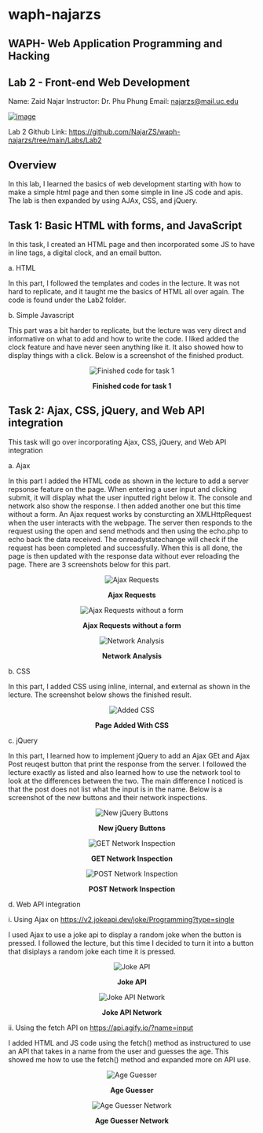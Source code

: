 # waph-najarzs 
## WAPH- Web Application Programming and Hacking 
## Lab 2 - Front-end Web Development
Name: Zaid Najar 
Instructor: Dr. Phu Phung
Email: najarzs@mail.uc.edu

[![image](https://github.com/NajarZS/waph-najarzs/assets/169232307/7efdc406-f5ce-4fbb-80fc-cfe00133c98c)](https://private-user-images.githubusercontent.com/169232307/332916820-7efdc406-f5ce-4fbb-80fc-cfe00133c98c.png?jwt=eyJhbGciOiJIUzI1NiIsInR5cCI6IkpXVCJ9.eyJpc3MiOiJnaXRodWIuY29tIiwiYXVkIjoicmF3LmdpdGh1YnVzZXJjb250ZW50LmNvbSIsImtleSI6ImtleTUiLCJleHAiOjE3MTY0MTUxMjMsIm5iZiI6MTcxNjQxNDgyMywicGF0aCI6Ii8xNjkyMzIzMDcvMzMyOTE2ODIwLTdlZmRjNDA2LWY1Y2UtNGZiYi04MGZjLWNmZTAwMTMzYzk4Yy5wbmc_WC1BbXotQWxnb3JpdGhtPUFXUzQtSE1BQy1TSEEyNTYmWC1BbXotQ3JlZGVudGlhbD1BS0lBVkNPRFlMU0E1M1BRSzRaQSUyRjIwMjQwNTIyJTJGdXMtZWFzdC0xJTJGczMlMkZhd3M0X3JlcXVlc3QmWC1BbXotRGF0ZT0yMDI0MDUyMlQyMTUzNDNaJlgtQW16LUV4cGlyZXM9MzAwJlgtQW16LVNpZ25hdHVyZT04MTIxYTU4YzUwYjYyYzAwNmMxNjcyZTg3MTFlNTdhZWU5ZWZiMWZiY2YwNmI3M2UzYTJiNjkxMTdkZTcyM2M1JlgtQW16LVNpZ25lZEhlYWRlcnM9aG9zdCZhY3Rvcl9pZD0wJmtleV9pZD0wJnJlcG9faWQ9MCJ9.KkBr_xzTTFJNVcUA1LYnh_42ldA2tX1KxMRDfHYd_Qs)

Lab 2 Github Link: https://github.com/NajarZS/waph-najarzs/tree/main/Labs/Lab2

## Overview

In this lab, I learned the basics of web development starting with how to make a simple html page and then some simple in line JS code and apis. The lab is then expanded by using AJAx, CSS, and jQuery. 

## Task 1: Basic HTML with forms, and JavaScript

In this task, I created an HTML page and then incorporated some JS to have in line tags, a digital clock, and an email button. 

a. HTML

In this part, I followed the templates and codes in the lecture. It was not hard to replicate, and it taught me the basics of HTML all over again. The code is found under the Lab2 folder. 

b. Simple Javascript

This part was a bit harder to replicate, but the lecture was very direct and informative on what to add and how to write the code. I liked added the clock feature and have never seen anything like it. It also showed how to display things with a click. Below is a screenshot of the finished product. 

<div style="text-align: center;">
  <img src="https://user-images.githubusercontent.com/169232307/332918040-5c41f4d4-fcc2-464b-a853-187d786aa85a.png?jwt=eyJhbGciOiJIUzI1NiIsInR5cCI6IkpXVCJ9.eyJpc3MiOiJnaXRodWIuY29tIiwiYXVkIjoicmF3LmdpdGh1YnVzZXJjb250ZW50LmNvbSIsImtleSI6ImtleTUiLCJleHAiOjE3MTY0MTUxMjMsIm5iZiI6MTcxNjQxNDgyMywicGF0aCI6Ii8xNjkyMzIzMDcvMzMyOTE4MDQwLTVjNDFmNGQ0LWZjYzItNDY0Yi1hODUzLTE4N2Q3ODZhYTg1YS5wbmc_WC1BbXotQWxnb3JpdGhtPUFXUzQtSE1BQy1TSEEyNTYmWC1BbXotQ3JlZGVudGlhbD1BS0lBVkNPRFlMU0E1M1BRSzRaQSUyRjIwMjQwNTIyJTJGdXMtZWFzdC0xJTJGczMlMkZhd3M0X3JlcXVlc3QmWC1BbXotRGF0ZT0yMDI0MDUyMlQyMTUzNDNaJlgtQW16LUV4cGlyZXM9MzAwJlgtQW16LVNpZ25hdHVyZT04NWUyMmMwMGJlMzY5YjYyNzk5YTI4NTE5NWYxYzJmMmQ4MDJkNTkzYjhlOGNlNWI5ZjgxZWU2MmQzYTFjMjQ1JlgtQW16LVNpZ25lZEhlYWRlcnM9aG9zdCZhY3Rvcl9pZD0wJmtleV9pZD0wJnJlcG9faWQ9MCJ9.Unteja0KYu9qZZNBXUaGoDjGej13vhnhkVG6l3WgZTs" alt="Finished code for task 1">
  <p><strong>Finished code for task 1</strong></p>
</div>

## Task 2: Ajax, CSS, jQuery, and Web API integration

This task will go over incorporating Ajax, CSS, jQuery, and Web API integration 

a. Ajax

In this part I added the HTML code as shown in the lecture to add a server repsonse feature on the page. When entering a user input and clicking submit, it will display what the user inputted right below it. The console and network also show the response. I then added another one but this time without a form. An Ajax request works by consturcting an XMLHttpRequest when the user interacts with the webpage. The server then responds to the request using the open and send methods and then using the echo.php to echo back the data received. The onreadystatechange will check if the request has been completed and successfully. When this is all done, the page is then updated with the response data without ever reloading the page. There are 3 screenshots below for this part. 

<div style="text-align: center;">
  <img src="https://user-images.githubusercontent.com/169232307/332946033-5841d2a4-a231-4cec-8f05-0294de878f05.png?jwt=eyJhbGciOiJIUzI1NiIsInR5cCI6IkpXVCJ9.eyJpc3MiOiJnaXRodWIuY29tIiwiYXVkIjoicmF3LmdpdGh1YnVzZXJjb250ZW50LmNvbSIsImtleSI6ImtleTUiLCJleHAiOjE3MTY0MTUxMjMsIm5iZiI6MTcxNjQxNDgyMywicGF0aCI6Ii8xNjkyMzIzMDcvMzMyOTQ2MDMzLTU4NDFkMmE0LWEyMzEtNGNlYy04ZjA1LTAyOTRkZTg3OGYwNS5wbmc_WC1BbXotQWxnb3JpdGhtPUFXUzQtSE1BQy1TSEEyNTYmWC1BbXotQ3JlZGVudGlhbD1BS0lBVkNPRFlMU0E1M1BRSzRaQSUyRjIwMjQwNTIyJTJGdXMtZWFzdC0xJTJGczMlMkZhd3M0X3JlcXVlc3QmWC1BbXotRGF0ZT0yMDI0MDUyMlQyMTUzNDNaJlgtQW16LUV4cGlyZXM9MzAwJlgtQW16LVNpZ25hdHVyZT0wNmUwNjQyYzVmYjYwMmU5ZTU2MzVhMDQ1MTU4NmU2MGRhNTE0YjBjYmUyNTUxYWY3NzUwZGQ5Y2I3MjhhOTlmJlgtQW16LVNpZ25lZEhlYWRlcnM9aG9zdCZhY3Rvcl9pZD0wJmtleV9pZD0wJnJlcG9faWQ9MCJ9.AhqgADslslUqcxvIvnuZob07U5zpWWhrLfwIqf_d_88" alt="Ajax Requests">
  <p><strong>Ajax Requests</strong></p>
</div>

<div style="text-align: center;">
  <img src="https://user-images.githubusercontent.com/169232307/332946558-9857e64a-b33c-48de-9501-e38a6bc714b6.png?jwt=eyJhbGciOiJIUzI1NiIsInR5cCI6IkpXVCJ9.eyJpc3MiOiJnaXRodWIuY29tIiwiYXVkIjoicmF3LmdpdGh1YnVzZXJjb250ZW50LmNvbSIsImtleSI6ImtleTUiLCJleHAiOjE3MTY0MTUxMjMsIm5iZiI6MTcxNjQxNDgyMywicGF0aCI6Ii8xNjkyMzIzMDcvMzMyOTQ2NTU4LTk4NTdlNjRhLWIzM2MtNDhkZS05NTAxLWUzOGE2YmM3MTRiNi5wbmc_WC1BbXotQWxnb3JpdGhtPUFXUzQtSE1BQy1TSEEyNTYmWC1BbXotQ3JlZGVudGlhbD1BS0lBVkNPRFlMU0E1M1BRSzRaQSUyRjIwMjQwNTIyJTJGdXMtZWFzdC0xJTJGczMlMkZhd3M0X3JlcXVlc3QmWC1BbXotRGF0ZT0yMDI0MDUyMlQyMTUzNDNaJlgtQW16LUV4cGlyZXM9MzAwJlgtQW16LVNpZ25hdHVyZT1iYTM0MmE5ZjYyOTgzZjk3MzM1NzVhYjdjYmIxODM5Y2EzZWI5Njg1NTkyMTgzNjg4ZDU3N2VjYzBjNjVkOGQ4JlgtQW16LVNpZ25lZEhlYWRlcnM9aG9zdCZhY3Rvcl9pZD0wJmtleV9pZD0wJnJlcG9faWQ9MCJ9.dbJ1-hix4HxiZyYfq3PIar-rEJEnqOxRASOO94NQdkw" alt="Ajax Requests without a form">
  <p><strong>Ajax Requests without a form</strong></p>
</div>

<div style="text-align: center;">
  <img src="https://user-images.githubusercontent.com/169232307/332946831-356f366b-2d62-4e33-ac76-1029b560e7bc.png?jwt=eyJhbGciOiJIUzI1NiIsInR5cCI6IkpXVCJ9.eyJpc3MiOiJnaXRodWIuY29tIiwiYXVkIjoicmF3LmdpdGh1YnVzZXJjb250ZW50LmNvbSIsImtleSI6ImtleTUiLCJleHAiOjE3MTY0MTUxMjMsIm5iZiI6MTcxNjQxNDgyMywicGF0aCI6Ii8xNjkyMzIzMDcvMzMyOTQ2ODMxLTM1NmYzNjZiLTJkNjItNGUzMy1hYzc2LTEwMjliNTYwZTdiYy5wbmc_WC1BbXotQWxnb3JpdGhtPUFXUzQtSE1BQy1TSEEyNTYmWC1BbXotQ3JlZGVudGlhbD1BS0lBVkNPRFlMU0E1M1BRSzRaQSUyRjIwMjQwNTIyJTJGdXMtZWFzdC0xJTJGczMlMkZhd3M0X3JlcXVlc3QmWC1BbXotRGF0ZT0yMDI0MDUyMlQyMTUzNDNaJlgtQW16LUV4cGlyZXM9MzAwJlgtQW16LVNpZ25hdHVyZT0wNjAwZDU0NGRlMDg2YjE3MTVmNWMzZTBkZTgwNTVjZGY1N2Q5OTAzMmExZjFmOTc4YmI5NTUxMjRkNTU3MDJlJlgtQW16LVNpZ25lZEhlYWRlcnM9aG9zdCZhY3Rvcl9pZD0wJmtleV9pZD0wJnJlcG9faWQ9MCJ9.NrYVcmPGQsIR4z813Y1_wtk_WQfW_e9R0K-lwY3viCc" alt="Network Analysis">
  <p><strong>Network Analysis</strong></p>
</div>

b. CSS

In this part, I added CSS using inline, internal, and external as shown in the lecture. The screenshot below shows the finished result. 

<div style="text-align: center;">
  <img src="https://user-images.githubusercontent.com/169232307/332953709-22bd9242-e224-4695-a648-42812113d2a7.png?jwt=eyJhbGciOiJIUzI1NiIsInR5cCI6IkpXVCJ9.eyJpc3MiOiJnaXRodWIuY29tIiwiYXVkIjoicmF3LmdpdGh1YnVzZXJjb250ZW50LmNvbSIsImtleSI6ImtleTUiLCJleHAiOjE3MTY0MTUxMjMsIm5iZiI6MTcxNjQxNDgyMywicGF0aCI6Ii8xNjkyMzIzMDcvMzMyOTUzNzA5LTIyYmQ5MjQyLWUyMjQtNDY5NS1hNjQ4LTQyODEyMTEzZDJhNy5wbmc_WC1BbXotQWxnb3JpdGhtPUFXUzQtSE1BQy1TSEEyNTYmWC1BbXotQ3JlZGVudGlhbD1BS0lBVkNPRFlMU0E1M1BRSzRaQSUyRjIwMjQwNTIyJTJGdXMtZWFzdC0xJTJGczMlMkZhd3M0X3JlcXVlc3QmWC1BbXotRGF0ZT0yMDI0MDUyMlQyMTUzNDNaJlgtQW16LUV4cGlyZXM9MzAwJlgtQW16LVNpZ25hdHVyZT0wNzFlN2YzMDUyZGNmYTA0ODEwOTQ4YmE2M2EzMDM3Y2UyOWFhZmEwMGRkNGNlY2IwNDg3NTI2ODc4MzE3MWM2JlgtQW16LVNpZ25lZEhlYWRlcnM9aG9zdCZhY3Rvcl9pZD0wJmtleV9pZD0wJnJlcG9faWQ9MCJ9.VrBkGgB8E5aln6UkMZELmuDWRwE1cuBuld5K5DbRqB8" alt="Added CSS">
  <p><strong>Page Added With CSS</strong></p>
</div>

c. jQuery 

In this part, I learned how to implement jQuery to add an Ajax GEt and Ajax Post reuqest button that print the response from the server. I followed the lecture exactly as listed and also learned how to use the network tool to look at the differences between the two. The main difference I noticed is that the post does not list what the input is in the name. Below is a screenshot of the new buttons and their network inspections. 

<div style="text-align: center;">
  <img src="https://user-images.githubusercontent.com/169232307/332961084-636670cc-b34a-4644-9c59-1a2ab5e1464e.png?jwt=eyJhbGciOiJIUzI1NiIsInR5cCI6IkpXVCJ9.eyJpc3MiOiJnaXRodWIuY29tIiwiYXVkIjoicmF3LmdpdGh1YnVzZXJjb250ZW50LmNvbSIsImtleSI6ImtleTUiLCJleHAiOjE3MTY0MTUxMjMsIm5iZiI6MTcxNjQxNDgyMywicGF0aCI6Ii8xNjkyMzIzMDcvMzMyOTYxMDg0LTYzNjY3MGNjLWIzNGEtNDY0NC05YzU5LTFhMmFiNWUxNDY0ZS5wbmc_WC1BbXotQWxnb3JpdGhtPUFXUzQtSE1BQy1TSEEyNTYmWC1BbXotQ3JlZGVudGlhbD1BS0lBVkNPRFlMU0E1M1BRSzRaQSUyRjIwMjQwNTIyJTJGdXMtZWFzdC0xJTJGczMlMkZhd3M0X3JlcXVlc3QmWC1BbXotRGF0ZT0yMDI0MDUyMlQyMTUzNDNaJlgtQW16LUV4cGlyZXM9MzAwJlgtQW16LVNpZ25hdHVyZT04ZDAxMmMyYWE4NzMxYTAxOTA5YThlYjY2MDVhOTMwYzdkM2IwNWIwNTNmZTBiY2UyOWY0NGJhMzBmZWE2NzVjJlgtQW16LVNpZ25lZEhlYWRlcnM9aG9zdCZhY3Rvcl9pZD0wJmtleV9pZD0wJnJlcG9faWQ9MCJ9.Qv_A20ZqMi4T_Boa5PfDz9tON3ik9O1_VQHjtBC_aFw" alt="New jQuery Buttons">
  <p><strong>New jQuery Buttons</strong></p>
</div>

<div style="text-align: center;">
  <img src="https://user-images.githubusercontent.com/169232307/332961399-a22411f4-95f8-48d7-a254-fcd1ea8bf494.png?jwt=eyJhbGciOiJIUzI1NiIsInR5cCI6IkpXVCJ9.eyJpc3MiOiJnaXRodWIuY29tIiwiYXVkIjoicmF3LmdpdGh1YnVzZXJjb250ZW50LmNvbSIsImtleSI6ImtleTUiLCJleHAiOjE3MTY0MTUxMjMsIm5iZiI6MTcxNjQxNDgyMywicGF0aCI6Ii8xNjkyMzIzMDcvMzMyOTYxMzk5LWEyMjQxMWY0LTk1ZjgtNDhkNy1hMjU0LWZjZDFlYThiZjQ5NC5wbmc_WC1BbXotQWxnb3JpdGhtPUFXUzQtSE1BQy1TSEEyNTYmWC1BbXotQ3JlZGVudGlhbD1BS0lBVkNPRFlMU0E1M1BRSzRaQSUyRjIwMjQwNTIyJTJGdXMtZWFzdC0xJTJGczMlMkZhd3M0X3JlcXVlc3QmWC1BbXotRGF0ZT0yMDI0MDUyMlQyMTUzNDNaJlgtQW16LUV4cGlyZXM9MzAwJlgtQW16LVNpZ25hdHVyZT1mZGUwZGJhYzcxYzNhYWY0MjllNmFlYjY2MDJiZGU1M2FhOGY3NTlhMWQzZGNjZjYzM2RlODNhNDU0YTgwOTJlJlgtQW16LVNpZ25lZEhlYWRlcnM9aG9zdCZhY3Rvcl9pZD0wJmtleV9pZD0wJnJlcG9faWQ9MCJ9.qs7TmFXOs7l3pZ01vXZlUSCCsvrbKDQHMz7EGeH4lwU" alt="GET Network Inspection">
  <p><strong>GET Network Inspection</strong></p>
</div>

<div style="text-align: center;">
  <img src="https://user-images.githubusercontent.com/169232307/332961628-1f13a38a-931c-47f5-9f3d-4045c2588681.png?jwt=eyJhbGciOiJIUzI1NiIsInR5cCI6IkpXVCJ9.eyJpc3MiOiJnaXRodWIuY29tIiwiYXVkIjoicmF3LmdpdGh1YnVzZXJjb250ZW50LmNvbSIsImtleSI6ImtleTUiLCJleHAiOjE3MTY0MTUxMjMsIm5iZiI6MTcxNjQxNDgyMywicGF0aCI6Ii8xNjkyMzIzMDcvMzMyOTYxNjI4LTFmMTNhMzhhLTkzMWMtNDdmNS05ZjNkLTQwNDVjMjU4ODY4MS5wbmc_WC1BbXotQWxnb3JpdGhtPUFXUzQtSE1BQy1TSEEyNTYmWC1BbXotQ3JlZGVudGlhbD1BS0lBVkNPRFlMU0E1M1BRSzRaQSUyRjIwMjQwNTIyJTJGdXMtZWFzdC0xJTJGczMlMkZhd3M0X3JlcXVlc3QmWC1BbXotRGF0ZT0yMDI0MDUyMlQyMTUzNDNaJlgtQW16LUV4cGlyZXM9MzAwJlgtQW16LVNpZ25hdHVyZT1iMDUyMmY3YWU4ZDIxZDNmY2RhZWFmNDE5YmZjOGZjNmIzZDMwNzY5OWZiYjU5N2UxMmI1MWYyNTY3OGZmMDM5JlgtQW16LVNpZ25lZEhlYWRlcnM9aG9zdCZhY3Rvcl9pZD0wJmtleV9pZD0wJnJlcG9faWQ9MCJ9.rAP5r-_A1yRkCgEnHGoNH7RI8t4Gvn6hVove_HhkL2s" alt="POST Network Inspection">
  <p><strong>POST Network Inspection</strong></p>
</div>

d. Web API integration

i. Using Ajax on https://v2.jokeapi.dev/joke/Programming?type=single

I used Ajax to use a joke api to display a random joke when the button is pressed. I followed the lecture, but this time I decided to turn it into a button that disiplays a random joke each time it is pressed. 

<div style="text-align: center;">
  <img src="https://user-images.githubusercontent.com/169232307/332969386-a7a7e8ad-d2a9-4788-bac8-63bfa74a6107.png?jwt=eyJhbGciOiJIUzI1NiIsInR5cCI6IkpXVCJ9.eyJpc3MiOiJnaXRodWIuY29tIiwiYXVkIjoicmF3LmdpdGh1YnVzZXJjb250ZW50LmNvbSIsImtleSI6ImtleTUiLCJleHAiOjE3MTY0MTUxMjMsIm5iZiI6MTcxNjQxNDgyMywicGF0aCI6Ii8xNjkyMzIzMDcvMzMyOTY5Mzg2LWE3YTdlOGFkLWQyYTktNDc4OC1iYWM4LTYzYmZhNzRhNjEwNy5wbmc_WC1BbXotQWxnb3JpdGhtPUFXUzQtSE1BQy1TSEEyNTYmWC1BbXotQ3JlZGVudGlhbD1BS0lBVkNPRFlMU0E1M1BRSzRaQSUyRjIwMjQwNTIyJTJGdXMtZWFzdC0xJTJGczMlMkZhd3M0X3JlcXVlc3QmWC1BbXotRGF0ZT0yMDI0MDUyMlQyMTUzNDNaJlgtQW16LUV4cGlyZXM9MzAwJlgtQW16LVNpZ25hdHVyZT0wYWNiNmRkMDFkMjZiMGU2ODQyZTY2NTg3OWVmNGNkZDM3YWQzYWZlZTA1NTdhOWE1MjYzMTMwNTJkYWZhZTJkJlgtQW16LVNpZ25lZEhlYWRlcnM9aG9zdCZhY3Rvcl9pZD0wJmtleV9pZD0wJnJlcG9faWQ9MCJ9.wHAZEGdMgdre_m3-Br-E2D39DgN2bYA4rgZXJCFKyok" alt="Joke API">
  <p><strong>Joke API</strong></p>
</div>

<div style="text-align: center;">
  <img src="https://user-images.githubusercontent.com/169232307/332969585-fa947860-1bc4-4ae7-9312-53136dc9850a.png?jwt=eyJhbGciOiJIUzI1NiIsInR5cCI6IkpXVCJ9.eyJpc3MiOiJnaXRodWIuY29tIiwiYXVkIjoicmF3LmdpdGh1YnVzZXJjb250ZW50LmNvbSIsImtleSI6ImtleTUiLCJleHAiOjE3MTY0MTUxMjMsIm5iZiI6MTcxNjQxNDgyMywicGF0aCI6Ii8xNjkyMzIzMDcvMzMyOTY5NTg1LWZhOTQ3ODYwLTFiYzQtNGFlNy05MzEyLTUzMTM2ZGM5ODUwYS5wbmc_WC1BbXotQWxnb3JpdGhtPUFXUzQtSE1BQy1TSEEyNTYmWC1BbXotQ3JlZGVudGlhbD1BS0lBVkNPRFlMU0E1M1BRSzRaQSUyRjIwMjQwNTIyJTJGdXMtZWFzdC0xJTJGczMlMkZhd3M0X3JlcXVlc3QmWC1BbXotRGF0ZT0yMDI0MDUyMlQyMTUzNDNaJlgtQW16LUV4cGlyZXM9MzAwJlgtQW16LVNpZ25hdHVyZT0wMzQ3NDYwMWRmMTM5MjQ5OTRkZGM0ZjUxNjk1MWExNTU1NjVjZDY5MGU5ZGRmMjA0ODBjMzljZDgxYzJhMTYzJlgtQW16LVNpZ25lZEhlYWRlcnM9aG9zdCZhY3Rvcl9pZD0wJmtleV9pZD0wJnJlcG9faWQ9MCJ9.3F-drenOfucj6XyUSlt5sDCtNxyeoY7VqjIla6rnCZs" alt="Joke API Network">
  <p><strong>Joke API Network </strong></p>
</div>

ii. Using the fetch API on https://api.agify.io/?name=input

I added HTML and JS code using the fetch() method as instructured to use an API that takes in a name from the user and guesses the age. This showed me how to use the fetch() method and expanded more on API use. 

<div style="text-align: center;">
  <img src="https://user-images.githubusercontent.com/169232307/332971920-9401cd74-8100-4966-8176-42e0a6c6523f.png?jwt=eyJhbGciOiJIUzI1NiIsInR5cCI6IkpXVCJ9.eyJpc3MiOiJnaXRodWIuY29tIiwiYXVkIjoicmF3LmdpdGh1YnVzZXJjb250ZW50LmNvbSIsImtleSI6ImtleTUiLCJleHAiOjE3MTY0MTUxMjMsIm5iZiI6MTcxNjQxNDgyMywicGF0aCI6Ii8xNjkyMzIzMDcvMzMyOTcxOTIwLTk0MDFjZDc0LTgxMDAtNDk2Ni04MTc2LTQyZTBhNmM2NTIzZi5wbmc_WC1BbXotQWxnb3JpdGhtPUFXUzQtSE1BQy1TSEEyNTYmWC1BbXotQ3JlZGVudGlhbD1BS0lBVkNPRFlMU0E1M1BRSzRaQSUyRjIwMjQwNTIyJTJGdXMtZWFzdC0xJTJGczMlMkZhd3M0X3JlcXVlc3QmWC1BbXotRGF0ZT0yMDI0MDUyMlQyMTUzNDNaJlgtQW16LUV4cGlyZXM9MzAwJlgtQW16LVNpZ25hdHVyZT1jZTE3OGZhOGRmZWQxMWUxYzI0MjgzZDY4YjJkMTI1ZWI5YzdiZWQxNWE0MDA1ZmI3ZjYwOWFiOWQ3MjMyYjUzJlgtQW16LVNpZ25lZEhlYWRlcnM9aG9zdCZhY3Rvcl9pZD0wJmtleV9pZD0wJnJlcG9faWQ9MCJ9.MX4J1XVnV-8-G3ZdfEtIQLTIl00urecFsw4GkKu19go" alt="Age Guesser">
  <p><strong>Age Guesser </strong></p>
</div>

<div style="text-align: center;">
  <img src="https://user-images.githubusercontent.com/169232307/332972088-17c8f6e8-0a9c-4fa3-8ab2-15f0848d6bd0.png?jwt=eyJhbGciOiJIUzI1NiIsInR5cCI6IkpXVCJ9.eyJpc3MiOiJnaXRodWIuY29tIiwiYXVkIjoicmF3LmdpdGh1YnVzZXJjb250ZW50LmNvbSIsImtleSI6ImtleTUiLCJleHAiOjE3MTY0MTUxMjMsIm5iZiI6MTcxNjQxNDgyMywicGF0aCI6Ii8xNjkyMzIzMDcvMzMyOTcyMDg4LTE3YzhmNmU4LTBhOWMtNGZhMy04YWIyLTE1ZjA4NDhkNmJkMC5wbmc_WC1BbXotQWxnb3JpdGhtPUFXUzQtSE1BQy1TSEEyNTYmWC1BbXotQ3JlZGVudGlhbD1BS0lBVkNPRFlMU0E1M1BRSzRaQSUyRjIwMjQwNTIyJTJGdXMtZWFzdC0xJTJGczMlMkZhd3M0X3JlcXVlc3QmWC1BbXotRGF0ZT0yMDI0MDUyMlQyMTUzNDNaJlgtQW16LUV4cGlyZXM9MzAwJlgtQW16LVNpZ25hdHVyZT03OWM1NmJjMmYwMTMyNDVlNWJhM2Y1ZGJjZjk5MzFkNWYwNTRiN2IwMjI4OTM3NmE1OTBkZTFkNzZlYWVkOWIyJlgtQW16LVNpZ25lZEhlYWRlcnM9aG9zdCZhY3Rvcl9pZD0wJmtleV9pZD0wJnJlcG9faWQ9MCJ9.ZWHy3AtYSFnfWzOf1J_Nd_E5aAVUY7-4KJ2LeVPvdOA" alt="Age Guesser Network">
  <p><strong>Age Guesser Network </strong></p>
</div>






























